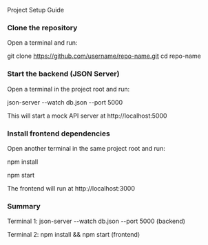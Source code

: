 Project Setup Guide

### Clone the repository
Open a terminal and run:

git clone https://github.com/username/repo-name.git
cd repo-name


### Start the backend (JSON Server)
Open a terminal in the project root and run:

json-server --watch db.json --port 5000

This will start a mock API server at http://localhost:5000

### Install frontend dependencies
Open another terminal in the same project root and run:

npm install

npm start

The frontend will run at http://localhost:3000

### Summary

Terminal 1: json-server --watch db.json --port 5000 (backend)

Terminal 2: npm install && npm start (frontend)